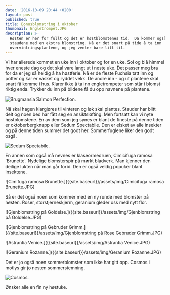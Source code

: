 ```yaml
---
date: '2016-10-09 20:44 +0200'
layout: post
published: true
title: Bonusblomstring i oktober
thumbnail: Engletrompet.JPG
description: >-
  Høsten er her for fullt og det er høstblomstenes tid.  Da kommer også noen av
  staudene med en ekstra blomstring. Nå er det snart på tide å ta inn
  overvintringsplantene, og jeg venter bare litt til.
---
```


Vi har allerede kommet en uke inn i oktober og for en uke. Sol og blå himmel hver eneste dag og det skal vare langt ut i neste uke.  Det passer meg bra for da er jeg så heldig å ha høstferie. 
Nå er de fleste Fuchsia tatt inn og potter og kar er vasket og ryddet vekk. De andre inn - og ut plantene skal snart få komme i hus. Klarer ikke å ta inn engletrompeter som står i blomst riktig enda. Trykker du inn på bildene få du opp navnene på plantene.

![Brugmansia Salmon Perfection.]({{site.baseurl}}/assets/img/Engletrompet.JPG)

Nå skal hagen klargjøres til vinteren og løk skal plantes. Stauder har blitt delt og noen bed har fått seg en ansiktsløfting. Men fortsatt kan vi nyte høstblomstene. En av dem som jeg synes er blant de fineste på denne tiden er oktoberbergknapp eller Sedum Spectabile. Den er elsket av alle insekter og på denne tiden summer det godt her. Sommerfuglene liker den godt osgå. 

![Sedum Spectabile.]({{site.baseurl}}/assets/img/Oktoberbergknapp.JPG)

<!--more-->

En annen som også må nevnes er klaseormedruen, Cimicifuga ramosa 'Brunette'. Nydelige blomsterspir på mørkt bladverk. Man kjenner den deilige lukten når man går forbi. Den er også veldig populær blant insektene.

![Cimifuga ramosa Brunette.]({{site.baseurl}}/assets/img/Cimicifuga ramosa Brunette.JPG)

Så er det også noen som kommer med en ny runde med blomster på høsten. Roser, storstjerneskjerm, geranium gleder oss med nytt flor. 

![Gjenblomstring på Goldelse.]({{site.baseurl}}/assets/img/Gjenblomstring på Goldelse.JPG)

![Gjenblomstring på Gebruder Grimm.]({{site.baseurl}}/assets/img/Gjenblomstring på Rose Gebruder Grimm.JPG)

![Astrantia Venice.]({{site.baseurl}}/assets/img/Astrantia Venice.JPG)


![Geranium Rozanne.]({{site.baseurl}}/assets/img/Geranium Rozanne.JPG)

Det er jo også noen sommerblomster som ikke har gitt opp. Cosmos i motlys gir jo nesten sommerstemning. 

![Cosmos.]({{site.baseurl}}/assets/img/Cosmos.JPG)

Ønsker alle en fin ny høstuke.
